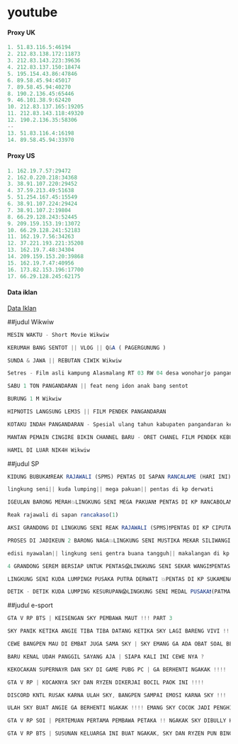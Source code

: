# youtube


#### Proxy UK
```js
1. 51.83.116.5:46194
2. 212.83.138.172:11873
3. 212.83.143.223:39636
4. 212.83.137.150:18474
5. 195.154.43.86:47846
6. 89.58.45.94:45017
7. 89.58.45.94:40270
8. 190.2.136.45:65446
9. 46.101.38.9:62420
10. 212.83.137.165:19205
11. 212.83.143.118:49320
12. 190.2.136.35:58306
--
13. 51.83.116.4:16198
14. 89.58.45.94:33970
```

#### Proxy US
```js
1. 162.19.7.57:29472
2. 162.0.220.218:34368
3. 38.91.107.220:29452
4. 37.59.213.49:51638
5. 51.254.167.45:15549
6. 38.91.107.224:29424
7. 38.91.107.2:19804
8. 66.29.128.243:52445
9. 209.159.153.19:13072
10. 66.29.128.241:52183
11. 162.19.7.56:34263
12. 37.221.193.221:35208
13. 162.19.7.48:34304
14. 209.159.153.20:39868
15. 162.19.7.47:40956
16. 173.82.153.196:17700
17. 66.29.128.245:62175

```


#### Data iklan
[Data Iklan](https://www.prepostseo.com/tool/fake-address-generator)


##judul Wikwiw

```js
MESIN WAKTU - Short Movie Wikwiw
```
```js
KERUMAH BANG SENTOT || VLOG || Q&A ( PAGERGUNUNG )
```
```js
SUNDA & JAWA || REBUTAN CIWIK Wikwiw
```
```js
Setres - Film asli kampung Alasmalang RT 03 RW 04 desa wonoharjo pangandaran 2022
```
```js
SABU 1 TON PANGANDARAN || feat neng idon anak bang sentot
```
```js
BURUNG 1 M Wikwiw
```
```js
HIPNOTIS LANGSUNG LEM3S || FILM PENDEK PANGANDARAN
```
```js
KOTAKU INDAH PANGANDARAN - Spesial ulang tahun kabupaten pangandaran ke 10 tahun.
```
```js
MANTAN PEMAIN CINGIRE BIKIN CHANNEL BARU - ORET CHANEL FILM PENDEK KEBUMEN - SAINGAN APA GAK ??
```
```js
HAMIL DI LUAR NIK4H Wikwiw
```

##judul SP

```js
KIDUNG BUBUKA❗REAK RAJAWALI (SPMS) PENTAS DI SAPAN RANCALAME (HARI INI)
```
```js
lingkung seni|| kuda lumping|| mega pakuan|| pentas di kp derwati
```
```js
IGEULAN BARONG MERAH💥LINGKUNG SENI MEGA PAKUAN❗ PENTAS DI KP RANCABOLANG GDE BAGE 31-11-21❗
```
```js
Reak rajawali di sapan rancakaso(1)
```
```js
AKSI GRANDONG DI LINGKUNG SENI REAK RAJAWALI (SPMS)❗PENTAS DI KP CIPUTAT
```
```js
PROSES DI JADIKEUN 2 BARONG NAGA💥LINGKUNG SENI MUSTIKA MEKAR SILIWANGI❗PENTAS DI LEWI MUNDING‼‼
```
```js
edisi nyawalan|| lingkung seni gentra buana tangguh|| makalangan di kp derwati ||| 13-06-21
```
```js
4 GRANDONG SEREM BERSIAP UNTUK PENTAS😱LINGKUNG SENI SEKAR WANGI❗PENTAS DI KP EMPANG 01 (CIWASTRA)❗
```
```js
LINGKUNG SENI KUDA LUMPING❗ PUSAKA PUTRA DERWATI 💥PENTAS DI KP SUKAMENAK 04-09-21❗
```
```js
DETIK - DETIK KUDA LUMPING KESURUPAN😱LINGKUNG SENI MEDAL PUSAKA❗(PATMA PUTRA TUNGGAL)PENTAS DI ERENG
```

##judul e-sport
```js
GTA V RP BTS | KEISENGAN SKY PEMBAWA MAUT !!! PART 3
```
```js
SKY PANIK KETIKA ANGIE TIBA TIBA DATANG KETIKA SKY LAGI BARENG VIVI !!!!
```
```js
CEWE BANGPEN MAU DI EMBAT JUGA SAMA SKY | SKY EMANG GA ADA OBAT SOAL BEGINIAN !!!
```
```js
BARU KENAL UDAH PANGGIL SAYANG AJA | SIAPA KALI INI CEWE NYA ?
```
```js
KEKOCAKAN SUPERNAYR DAN SKY DI GAME PUBG PC | GA BERHENTI NGAKAK !!!!
```
```js
GTA V RP | KOCAKNYA SKY DAN RYZEN DIKERJAI BOCIL PAOK INI !!!!
```
```js
DISCORD KNTL RUSAK KARNA ULAH SKY, BANGPEN SAMPAI EMOSI KARNA SKY !!!
```
```js
ULAH SKY BUAT ANGIE GA BERHENTI NGAKAK !!!! EMANG SKY COCOK JADI PENGHIBUR ANGIE !!!
```
```js
GTA V RP SOI | PERTEMUAN PERTAMA PEMBAWA PETAKA !! NGAKAK SKY DIBULLY HABIS HABISAN !!!
```
```js
GTA V RP BTS | SUSUNAN KELUARGA INI BUAT NGAKAK, SKY DAN RYZEN PUN BINGUNG !!!!
```
